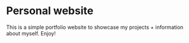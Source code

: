 # Personal website

This is a simple portfolio website to showcase my projects + information about myself. Enjoy!
